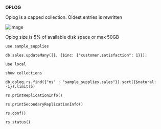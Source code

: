 **OPLOG**

Oplog is a capped collection. Oldest entries is rewritten

![image](https://github.com/user-attachments/assets/c3695d41-e690-406b-95fc-d39e07a87cbe)

Oplog size is 5% of available disk space or max 50GB

    use sample_supplies
    
    db.sales.updateMany({}, {$inc: {"customer.satisfaction": 1}});
    
    use local
    
    show collections
    
    db.oplog.rs.find({"ns" : "sample_supplies.sales"}).sort({$natural: -1}).limit(5)
    
    rs.printReplicationInfo()
    
    rs.printSecondaryReplicationInfo()

    rs.conf()

    rs.status()
